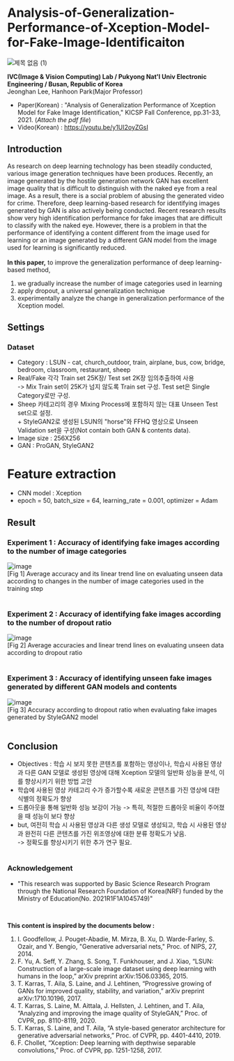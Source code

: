 # Analysis-of-Generalization-Performance-of-Xception-Model-for-Fake-Image-Identificaiton

![제목 없음 (1)](https://user-images.githubusercontent.com/77098071/147543712-394557c4-40bd-4967-a39d-99f5506a07ec.png)

__IVC(Image & Vision Computing) Lab / Pukyong Nat'l Univ Electronic Engineering / Busan, Republic of Korea__   
Jeonghan Lee, Hanhoon Park(Major Professor)

* Paper(Korean) : "Analysis of Generalization Performance of Xception Model for Fake Image Identification," KICSP Fall Conference, pp.31-33, 2021. (*Attach the pdf file*)
* Video(Korean) : https://youtu.be/y1UI2oyZGsI

## Introduction
As research on deep learning technology has been steadily conducted, various image generation techniques have been produces. Recently, an image generated by the hostile generation network GAN has excellent image quality that is difficult to distinguish with the naked eye from a real image. As a result, there is a social problem of abusing the generated video for crime. Therefore, deep learning-based research for identifying images generated by GAN is also actively being conducted. Recent research results show very high identification performance for fake images that are difficult to classify with the naked eye. However, there is a problem in that the performance of identifying a content different from the image used for learning or an image generated by a different GAN model from the image used for learning is significantly reduced.<br/><br/>
__In this paper,__ to improve the generalization performance of deep learning-based method,
1. we gradually increase the number of image categories used in learning
2. apply dropout, a universal generalization technique
3. experimentally analyze the change in generalization performance of the Xception model.

## Settings
### Dataset
* Category : LSUN - cat, church_outdoor, train, airplane, bus, cow, bridge, bedroom, classroom, restaurant, sheep
* Real/Fake 각각 Train set 25K장/ Test set 2K장 임의추출하여 사용 </br> -> Mix Train set이 25K가 넘지 않도록 Train set 구성. Test set은 Single Category로만 구성.
* Sheep 카테고리의 경우 Mixing Process에 포함하지 않는 대표 Unseen Test set으로 설정.
<br/> + StyleGAN2로 생성된 LSUN의 "horse"와 FFHQ 영상으로 Unseen Validation set을 구성(Not contain both GAN & contents data).
* Image size : 256X256
* GAN : ProGAN, StyleGAN2

# Feature extraction
* CNN model : Xception
* epoch = 50, batch_size = 64, learning_rate = 0.001, optimizer = Adam

## Result
### Experiment 1 : Accuracy of identifying fake images according to the number of image categories
![image](https://user-images.githubusercontent.com/77098071/147728778-03bb0730-a9e2-4792-b09c-5da7ed2ec8cb.png) <br/>
[Fig 1] Average accuracy and its linear trend line on evaluating unseen data according to changes in the number of image categories used in the training step
<br/><br/>

### Experiment 2 : Accuracy of identifying fake images according to the number of dropout ratio
![image](https://user-images.githubusercontent.com/77098071/147728930-a88f2e0b-8303-4ff2-880c-1985eb49f84e.png) <br/>
[Fig 2] Average accuracies and linear trend lines on evaluating unseen data according to dropout ratio
<br/><br/>

### Experiment 3 : Accuracy of identifying unseen fake images generated by different GAN models and contents
![image](https://user-images.githubusercontent.com/77098071/147729079-77596e6b-f256-4e1a-b883-6a8378559999.png) <br/>
[Fig 3] Accuracy according to dropout ratio when evaluating fake images generated by StyleGAN2 model
<br/><br/>

## Conclusion
* Objectives : 학습 시 보지 못한 콘텐츠를 포함하는 영상이나, 학습시 사용된 영상과 다른 GAN 모델로 생성된 영상에 대해 Xception 모델의 일반화 성능을 분석, 이를 향상시키기 위한 방법 고안
* 학습에 사용된 영상 카테고리 수가 증가할수록 새로운 콘텐츠를 가진 영상에 대한 식별의 정확도가 향상
* 드롭아웃을 통해 일반화 성능 보강이 가능 -> 특히, 적절한 드롭아웃 비율이 주어졌을 때 성능이 보다 향상
* but, 여전히 학습 시 사용된 영상과 다른 생성 모델로 생성되고, 학습 시 사용된 영상과 완전히 다른 콘텐츠를 가진 위조영상에 대한 분류 정확도가 낮음.
<br/> -> 정확도를 향상시키기 위한 추가 연구 필요.
<br/><br/>
### Acknowledgement
* "This research was supported by Basic Science Research Program through the National Research Foundation of Korea(NRF) funded by the Ministry of Education(No. 2021R1F1A1045749)"

<br/>

__This content is inspired by the documents below :__
1. I. Goodfellow, J. Pouget-Abadie, M. Mirza, B. Xu, D. Warde-Farley, S. Ozair, and Y. Bengio, "Generative adversarial nets," Proc. of NIPS, 27, 2014.
2. F. Yu, A. Seff, Y. Zhang, S. Song, T. Funkhouser, and J. Xiao, “LSUN: Construction of a large-scale image dataset using deep learning with humans in the loop,” arXiv preprint arXiv:1506.03365, 2015.
3. T. Karras, T. Aila, S. Laine, and J. Lehtinen, “Progressive growing of GANs for improved quality, stability, and variation,” arXiv preprint arXiv:1710.10196, 2017.
4. T. Karras, S. Laine, M. Aittala, J. Hellsten, J. Lehtinen, and T. Aila, “Analyzing and improving the image quality of StyleGAN,” Proc. of CVPR, pp. 8110-8119, 2020.
5. T. Karras, S. Laine, and T. Aila, “A style-based generator architecture for generative adversarial networks,” Proc. of CVPR, pp. 4401-4410, 2019.
6. F. Chollet, “Xception: Deep learning with depthwise separable convolutions,” Proc. of CVPR, pp. 1251-1258, 2017.
